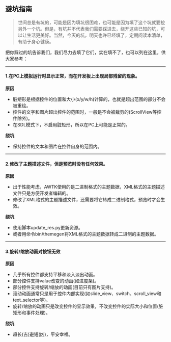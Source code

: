 ## 避坑指南

> 世间总是有坑的，可能是因为填坑很困难，也可能是因为填了这个坑就要挖另外一个坑。但是，有坑并不代表我们需要踩进去，绕开这些已知的坑，可以让生活更美好。当然，今天的坑，明天也许已经填了，定期阅读本清单，有助于身心健康。
 
把你踩过的坑告诉我们，我们尽力去填了它们，实在填不了，也可以列在这里，供大家参考：

--------

#### 1.在PC上模拟运行时显示正常，而在开发板上出现局部残留的现象。

**原因**

* 脏矩形是根据控件的位置和大小(x/y/w/h)计算的，也就是超出范围的部分不会被重绘。
* 控件的文字和图片超出控件的范围时，一般是不会被裁剪的(ScrollView等控件除外)。
* 在SDL模式下，不启用脏矩形，所以在PC上可能是正常的。

**绕坑**

* 保持控件的文本和图片在控件自身的范围内。

--------

#### 2.修改了主题描述文件，但是预览时没有任何效果。

**原因**

* 出于性能考虑，AWTK使用的是二进制格式的主题数据，XML格式的主题描述文件只是方便开发者编辑的。
* 修改了XML格式的主题描述文件，还需要将它转成二进制格式，预览时才会生效。

**绕坑**

* 使用脚本update\_res.py更新资源。
* 或者用命令bin/themegen将XML格式的主题数据转成二进制的主题数据。

--------

#### 3.旋转/缩放动画对按钮无效

**原因**

* 几乎所有控件都支持平移和淡入淡出动画。
* 部分控件支持value改变的动画(如进度条)。
* 部分控件支持旋转/缩放的动画(目前只有图片支持)。
* 滚动动画通常只是用于控件内部实现(如slide\_view、switch、scroll\_view和text\_selector等)。
* 旋转/缩放的动画只是改变控件的显示效果，不改变控件的实际大小和位置(脏矩形和事件处理)。

**绕坑**

* 趋长(吉)避短(凶)，平安幸福。


